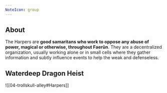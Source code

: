 ```yaml
---
NoteIcon: group
---
```

## About
The Harpers are **good samaritans who work to oppose any abuse of power, magical or otherwise, throughout Faerûn**. They are a decentralized organization, usually working alone or in small cells where they gather information and subtly influence events to help the weak and defenseless.

## Waterdeep Dragon Heist
![[04-trollskull-alley#Harpers]]